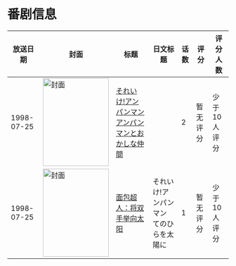 # 番剧信息

|放送日期|封面|标题|日文标题|话数|评分|评分人数|
|---|---|---|---|---|---|---|
|1998-07-25|<img src="//lain.bgm.tv/pic/cover/c/50/15/89708_8u7Nb.jpg" alt="封面" style="width:150px;height:200px;object-fit:cover;">|[それいけ!アンパンマン アンパンマンとおかしな仲間](https://bangumi.tv/subject/89708)||2|暂无评分|少于10人评分|
|1998-07-25|<img src="//lain.bgm.tv/pic/cover/c/94/ec/315965_9jkaT.jpg" alt="封面" style="width:150px;height:200px;object-fit:cover;">|[面包超人：将双手举向太阳](https://bangumi.tv/subject/315965)|それいけ!アンパンマン てのひらを太陽に|1|暂无评分|少于10人评分|
